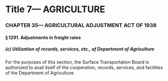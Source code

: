 
# Title 7— AGRICULTURE
### CHAPTER 35— AGRICULTURAL ADJUSTMENT ACT OF 1938
#### § 1291. Adjustments in freight rates
##### (c) Utilization of records, services, etc., of Department of Agriculture

For the purposes of this section, the Surface Transportation Board is authorized to avail itself of the cooperation, records, services, and facilities of the Department of Agriculture.
